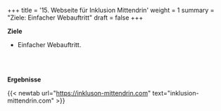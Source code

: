 +++
title = '15. Webseite für Inklusion Mittendrin'
weight = 1
summary = "Ziele: Einfacher Webauftritt"
draft = false
+++


**Ziele**    
- Einfacher Webauftritt.

</br></br>  

**Ergebnisse**  

{{< newtab url="https://inkluson-mittendrin.com" text="inklusion-mittendrin.com" >}}